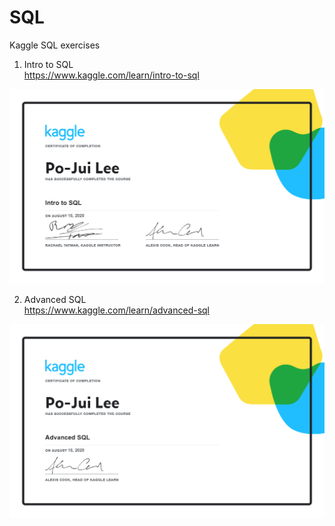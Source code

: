 # SQL
Kaggle SQL exercises

1. Intro to SQL  
https://www.kaggle.com/learn/intro-to-sql  

![SQL1](/readme/Intro_to_SQL.png)


2. Advanced SQL  
https://www.kaggle.com/learn/advanced-sql  

![SQL2](/readme/Advanced_SQL.png)

